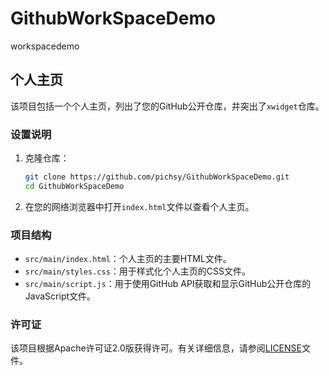 # GithubWorkSpaceDemo
workspacedemo

## 个人主页

该项目包括一个个人主页，列出了您的GitHub公开仓库，并突出了`xwidget`仓库。

### 设置说明

1. 克隆仓库：
   ```bash
   git clone https://github.com/pichsy/GithubWorkSpaceDemo.git
   cd GithubWorkSpaceDemo
   ```

2. 在您的网络浏览器中打开`index.html`文件以查看个人主页。

### 项目结构

- `src/main/index.html`：个人主页的主要HTML文件。
- `src/main/styles.css`：用于样式化个人主页的CSS文件。
- `src/main/script.js`：用于使用GitHub API获取和显示GitHub公开仓库的JavaScript文件。

### 许可证

该项目根据Apache许可证2.0版获得许可。有关详细信息，请参阅[LICENSE](LICENSE)文件。
